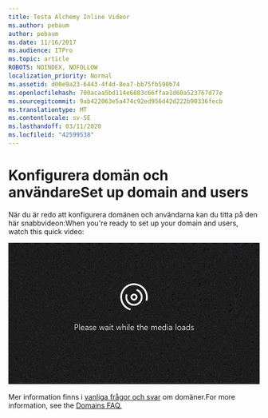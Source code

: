 ```yaml
---
title: Testa Alchemy Inline Videor
ms.author: pebaum
author: pebaum
ms.date: 11/16/2017
ms.audience: ITPro
ms.topic: article
ROBOTS: NOINDEX, NOFOLLOW
localization_priority: Normal
ms.assetid: d00e9a23-6443-4f4d-8ea7-bb75fb590b74
ms.openlocfilehash: 700acaa5bd114e6883c66ffaa1d60a523767d77e
ms.sourcegitcommit: 9ab422063e5a474c92ed956d42d222b90336fecb
ms.translationtype: MT
ms.contentlocale: sv-SE
ms.lasthandoff: 03/11/2020
ms.locfileid: "42599538"
---
```

# <a name="set-up-domain-and-users"></a><span data-ttu-id="53c15-102">Konfigurera domän och användare</span><span class="sxs-lookup"><span data-stu-id="53c15-102">Set up domain and users</span></span>

<span data-ttu-id="53c15-103">När du är redo att konfigurera domänen och användarna kan du titta på den här snabbvideon:</span><span class="sxs-lookup"><span data-stu-id="53c15-103">When you're ready to set up your domain and users, watch this quick video:</span></span>
  
![Din webbläsare stöder inte video.](media/MSN_Video_Widget.gif)
  
<span data-ttu-id="53c15-106">Mer information finns i [vanliga frågor och svar](https://docs.microsoft.com/office365/admin/setup/domains-faq) om domäner.</span><span class="sxs-lookup"><span data-stu-id="53c15-106">For more information, see the [Domains FAQ.](https://docs.microsoft.com/office365/admin/setup/domains-faq)</span></span>
